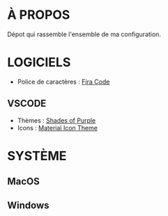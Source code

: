 # À PROPOS
Dépot qui rassemble l'ensemble de ma configuration.
# LOGICIELS
- Police de caractères : [Fira Code](https://github.com/tonsky/FiraCode)
## VSCODE
- Thèmes : [Shades of Purple](https://github.com/ahmadawais/shades-of-purple-vscode)
- Icons : [Material Icon Theme](https://github.com/PKief/vscode-material-icon-theme)
# SYSTÈME
## MacOS
## Windows